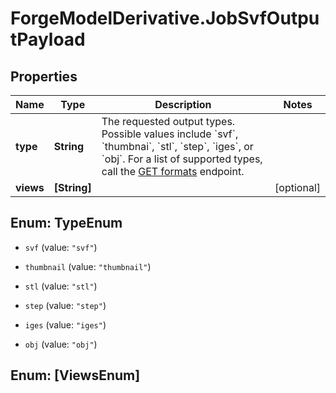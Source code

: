 # ForgeModelDerivative.JobSvfOutputPayload

## Properties
Name | Type | Description | Notes
------------ | ------------- | ------------- | -------------
**type** | **String** | The requested output types. Possible values include &#x60;svf&#x60;, &#x60;thumbnai&#x60;, &#x60;stl&#x60;, &#x60;step&#x60;, &#x60;iges&#x60;, or &#x60;obj&#x60;. For a list of supported types, call the [GET formats](https://developer.autodesk.com/en/docs/model-derivative/v2/reference/http/formats-GET) endpoint. | 
**views** | **[String]** |  | [optional] 


<a name="TypeEnum"></a>
## Enum: TypeEnum


* `svf` (value: `"svf"`)

* `thumbnail` (value: `"thumbnail"`)

* `stl` (value: `"stl"`)

* `step` (value: `"step"`)

* `iges` (value: `"iges"`)

* `obj` (value: `"obj"`)




<a name="[ViewsEnum]"></a>
## Enum: [ViewsEnum]





